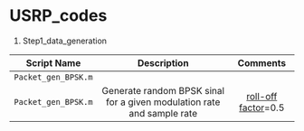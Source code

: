 # USRP_codes

1. Step1_data_generation

|Script Name | Description | Comments|
| :---: | :---: | :---: | 
|  `Packet_gen_BPSK.m`    |
|  `Packet_gen_BPSK.m`    |  Generate random BPSK sinal for a given modulation rate and sample rate  |[roll-off factor](https://en.wikipedia.org/wiki/Raised-cosine_filter#:~:text=the%20mathematical%20one.-,Roll%2Doff%20factor,is%20the%20symbol%2Drate.)=0.5|
